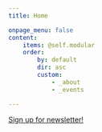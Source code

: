 ```yaml
---
title: Home

onpage_menu: false
content:
    items: @self.modular
    order:
        by: default
        dir: asc
        custom:
            - _about
            - _events

---
```

<a href="#" id="open-mc-popup" onclick ="showMailingPopUp(); return false;">Sign up for newsletter!</a>
<!-- MAILCHIMP MODAL FORM -->
 <script type="text/javascript" src="//s3.amazonaws.com/downloads.mailchimp.com/js/signup-forms/popup/embed.js" data-dojo-config="usePlainJson: true, isDebug: false"></script>
 <script>function showMailingPopUp() {
 require(["mojo/signup-forms/Loader"], function(L) { L.start({"baseUrl":"mc.us13.list-manage.com","uuid":"2cf9a968d70230ef789606d7f",
 "lid":"d665f91ec7"}) })
 document.cookie = "MCEvilPopupClosed=; expires=Thu, 01 Jan 1970 00:00:00 UTC";
 };</script>
